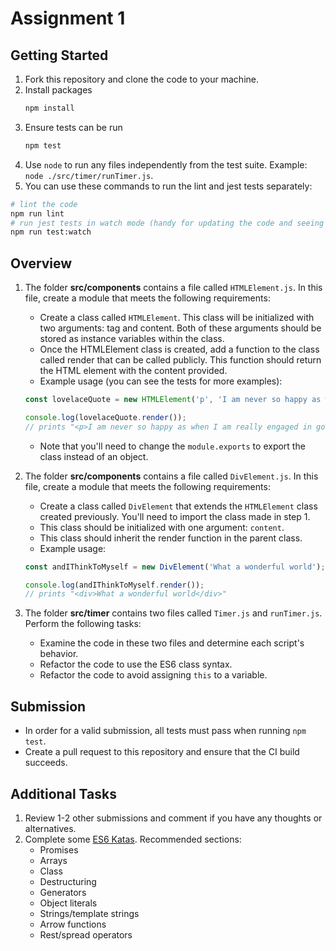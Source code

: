 # Assignment 1

## Getting Started

1. Fork this repository and clone the code to your machine.
2. Install packages
   ```bash
   npm install
   ```
3. Ensure tests can be run
   ```bash
   npm test
   ```
4. Use `node` to run any files independently from the test suite. Example: `node ./src/timer/runTimer.js`.
5. You can use these commands to run the lint and jest tests separately:
  ```bash
  # lint the code
  npm run lint
  # run jest tests in watch mode (handy for updating the code and seeing test results in real time)
  npm run test:watch
  ```

## Overview

1. The folder **src/components** contains a file called `HTMLElement.js`. In this file, create a module that meets the following requirements:
   * Create a class called `HTMLElement`. This class will be initialized with two arguments: tag and content. Both of these arguments should be stored as instance variables within the class.
   * Once the HTMLElement class is created, add a function to the class called render that can be called publicly. This function should return the HTML element with the content provided.
   * Example usage (you can see the tests for more examples):

   ```js
   const lovelaceQuote = new HTMLElement('p', 'I am never so happy as when I am really engaged in good earnest...');

   console.log(lovelaceQuote.render());
   // prints "<p>I am never so happy as when I am really engaged in good earnest...</p>"
   ```

   * Note that you'll need to change the `module.exports` to export the class instead of an object.
2. The folder **src/components** contains a file called `DivElement.js`. In this file, create a module that meets the following requirements:
   * Create a class called `DivElement` that extends the `HTMLElement` class created previously. You'll need to import the class made in step 1.
   * This class should be initialized with one argument: `content`.
   * This class should inherit the render function in the parent class.
   * Example usage:

   ```js
   const andIThinkToMyself = new DivElement('What a wonderful world');

   console.log(andIThinkToMyself.render());
   // prints "<div>What a wonderful world</div>"
   ```
3. The folder **src/timer** contains two files called `Timer.js` and `runTimer.js`. Perform the following tasks:
   * Examine the code in these two files and determine each script's behavior.
   * Refactor the code to use the ES6 class syntax.
   * Refactor the code to avoid assigning `this` to a variable.

## Submission

* In order for a valid submission, all tests must pass when running `npm test`.
* Create a pull request to this repository and ensure that the CI build succeeds.

## Additional Tasks

1. Review 1-2 other submissions and comment if you have any thoughts or alternatives.
2. Complete some [ES6 Katas](http://es6katas.org/). Recommended sections:
   * Promises
   * Arrays
   * Class
   * Destructuring
   * Generators
   * Object literals
   * Strings/template strings
   * Arrow functions
   * Rest/spread operators
